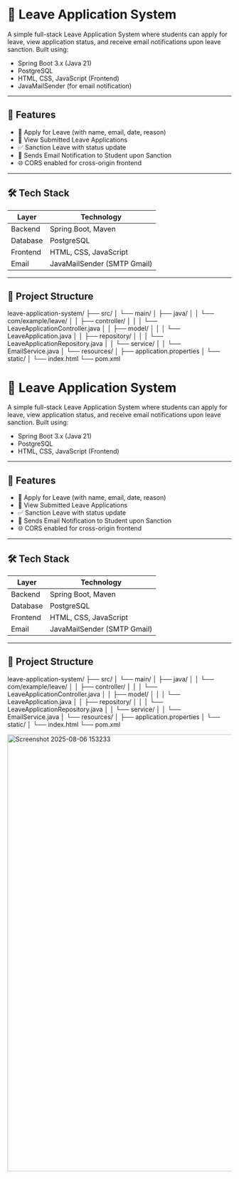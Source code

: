 # 📌 Leave Application System

A simple full-stack Leave Application System where students can apply for leave, view application status, and receive email notifications upon leave sanction. Built using:

- Spring Boot 3.x (Java 21)
- PostgreSQL
- HTML, CSS, JavaScript (Frontend)
- JavaMailSender (for email notification)

---

## 📁 Features

- 📝 Apply for Leave (with name, email, date, reason)
- 📜 View Submitted Leave Applications
- ✅ Sanction Leave with status update
- 📧 Sends Email Notification to Student upon Sanction
- 🌐 CORS enabled for cross-origin frontend

---

## 🛠️ Tech Stack

| Layer         | Technology           |
|---------------|----------------------|
| Backend       | Spring Boot, Maven   |
| Database      | PostgreSQL           |
| Frontend      | HTML, CSS, JavaScript |
| Email         | JavaMailSender (SMTP Gmail) |

---

## 🧾 Project Structure

leave-application-system/
├── src/
│ └── main/
│ ├── java/
│ │ └── com/example/leave/
│ │ ├── controller/
│ │ │ └── LeaveApplicationController.java
│ │ ├── model/
│ │ │ └── LeaveApplication.java
│ │ ├── repository/
│ │ │ └── LeaveApplicationRepository.java
│ │ └── service/
│ │ └── EmailService.java
│ └── resources/
│ ├── application.properties
│ └── static/
│ └── index.html
└── pom.xml
# 📌 Leave Application System

A simple full-stack Leave Application System where students can apply for leave, view application status, and receive email notifications upon leave sanction. Built using:

- Spring Boot 3.x (Java 21)
- PostgreSQL
- HTML, CSS, JavaScript (Frontend)


---

## 📁 Features

- 📝 Apply for Leave (with name, email, date, reason)
- 📜 View Submitted Leave Applications
- ✅ Sanction Leave with status update
- 📧 Sends Email Notification to Student upon Sanction
- 🌐 CORS enabled for cross-origin frontend

---

## 🛠️ Tech Stack

| Layer         | Technology           |
|---------------|----------------------|
| Backend       | Spring Boot, Maven   |
| Database      | PostgreSQL           |
| Frontend      | HTML, CSS, JavaScript |
| Email         | JavaMailSender (SMTP Gmail) |

---

## 🧾 Project Structure

leave-application-system/
├── src/
│ └── main/
│ ├── java/
│ │ └── com/example/leave/
│ │ ├── controller/
│ │ │ └── LeaveApplicationController.java
│ │ ├── model/
│ │ │ └── LeaveApplication.java
│ │ ├── repository/
│ │ │ └── LeaveApplicationRepository.java
│ │ └── service/
│ │ └── EmailService.java
│ └── resources/
│ ├── application.properties
│ └── static/
│ └── index.html
└── pom.xml

<img width="1889" height="982" alt="Screenshot 2025-08-06 153233" src="https://github.com/user-attachments/assets/3e85b417-5dd4-44b3-a60f-f73d3c5e00b0" />








